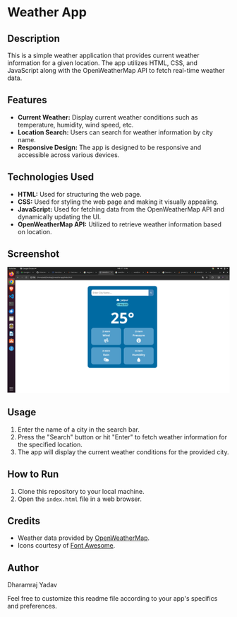 # Weather App

## Description
This is a simple weather application that provides current weather information for a given location. The app utilizes HTML, CSS, and JavaScript along with the OpenWeatherMap API to fetch real-time weather data.

## Features
- **Current Weather:** Display current weather conditions such as temperature, humidity, wind speed, etc.
- **Location Search:** Users can search for weather information by city name.
- **Responsive Design:** The app is designed to be responsive and accessible across various devices.

## Technologies Used
- **HTML:** Used for structuring the web page.
- **CSS:** Used for styling the web page and making it visually appealing.
- **JavaScript:** Used for fetching data from the OpenWeatherMap API and dynamically updating the UI.
- **OpenWeatherMap API:** Utilized to retrieve weather information based on location.

## Screenshot
![Weather App Screenshot](./ScreenShot1.png)

## Usage
1. Enter the name of a city in the search bar.
2. Press the "Search" button or hit "Enter" to fetch weather information for the specified location.
3. The app will display the current weather conditions for the provided city.

## How to Run
1. Clone this repository to your local machine.
2. Open the `index.html` file in a web browser.

## Credits
- Weather data provided by [OpenWeatherMap](https://openweathermap.org/).
- Icons courtesy of [Font Awesome](https://fontawesome.com/).

## Author
Dharamraj Yadav

Feel free to customize this readme file according to your app's specifics and preferences.
